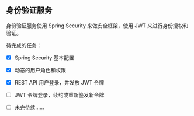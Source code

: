 ## 身份验证服务

身份验证服务使用 Spring Security 来做安全框架，使用 JWT 来进行身份授权和验证。

待完成的任务：
- [x]  Spring Security 基本配置
- [x] 动态的用户角色和权限
- [x] REST API 用户登录，并发放 JWT 令牌
- [ ] JWT 令牌登录，续约或重新签发新令牌
- [ ] 未完待续……

